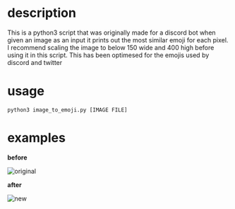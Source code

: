# description
This is a python3 script that was originally made for a discord bot when given an image as an input it prints out the most similar emoji for each pixel. I recommend scaling the image to below 150 wide and 400 high before using it in this script. This has been optimesed for the emojis used by discord and twitter

# usage
`python3 image_to_emoji.py [IMAGE FILE]`

# examples
**before** 

![original](https://i.imgur.com/fFj53pC.jpg)

**after** 

![new](https://i.imgur.com/Z3y4zIE.png)
